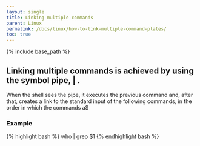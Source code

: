 ```yaml
---
layout: single
title: Linking multiple commands
parent: Linux
permalink: /docs/linux/how-to-link-multiple-command-plates/
toc: true
---
```


{% include base_path %}


## Linking multiple commands is achieved by using the symbol pipe, | .
When the shell sees the pipe, it executes the previous command and, after that, creates a link to the standard input of the following commands, in the order in which the commands a$

### Example

{% highlight bash %}
who | grep $1
{% endhighlight bash %}
